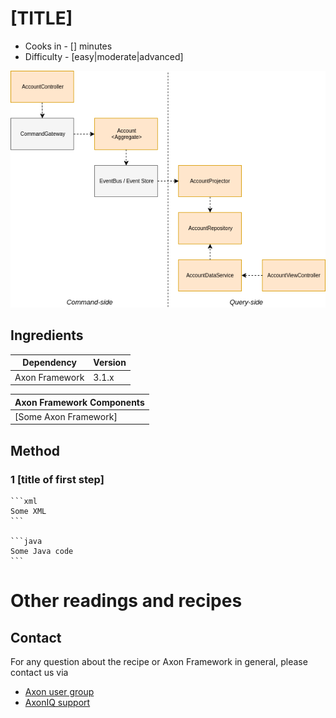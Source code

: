 
\[TITLE\]
==========

-   Cooks in - \[\] minutes
-   Difficulty - \[easy|moderate|advanced\]

![overview](version-3.1.X/assets/overview.png)

Ingredients
-----------

| Dependency   | Version |
|--------------|---------|
|Axon Framework|3.1.x    |

| Axon Framework Components |
|---------------------------|
|\[Some Axon Framework\]    |


Method
------

### 1 \[title of first step\]

    ```xml 
	Some XML
	```

    ```java 
	Some Java code
	```

Other readings and recipes
===========================

Contact
-------
For any question about the recipe or Axon Framework in general, please contact us via
- [Axon user group](https://groups.google.com/forum/#!forum/axonframework)
- [AxonIQ support](http://www.axoniq.io)
